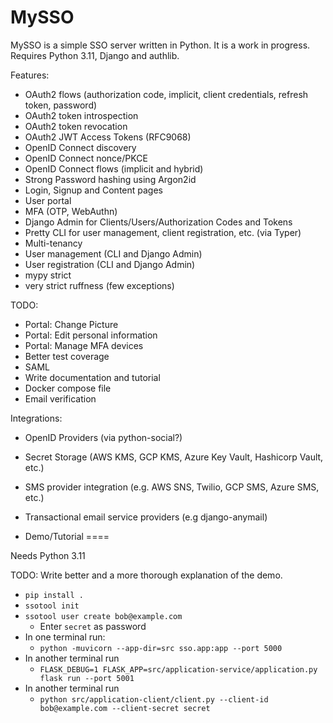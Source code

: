 MySSO
=====

MySSO is a simple SSO server written in Python. It is a work in progress. 
Requires Python 3.11, Django and authlib.

Features:
* OAuth2 flows (authorization code, implicit, client credentials, refresh token, password)
* OAuth2 token introspection
* OAuth2 token revocation
* OAuth2 JWT Access Tokens (RFC9068)
* OpenID Connect discovery
* OpenID Connect nonce/PKCE
* OpenID Connect flows (implicit and hybrid)
* Strong Password hashing using Argon2id
* Login, Signup and Content pages
* User portal
* MFA (OTP, WebAuthn)
* Django Admin for Clients/Users/Authorization Codes and Tokens
* Pretty CLI for user management, client registration, etc. (via Typer)
* Multi-tenancy
* User management (CLI and Django Admin)
* User registration (CLI and Django Admin)
* mypy strict
* very strict ruffness (few exceptions)

TODO:
* Portal: Change Picture
* Portal: Edit personal information
* Portal: Manage MFA devices
* Better test coverage
* SAML
* Write documentation and tutorial
* Docker compose file
* Email verification

Integrations:
* OpenID Providers (via python-social?)
* Secret Storage (AWS KMS, GCP KMS, Azure Key Vault, Hashicorp Vault, etc.)
* SMS provider integration (e.g. AWS SNS, Twilio, GCP SMS, Azure SMS, etc.)
* Transactional email service providers (e.g django-anymail)

* Demo/Tutorial
====

Needs Python 3.11

TODO: Write better and a more thorough explanation of the demo.

* `pip install .`
* `ssotool init`
* `ssotool user create bob@example.com`
  * Enter `secret` as password
* In one terminal run:
  * `python -muvicorn --app-dir=src sso.app:app --port 5000`
* In another terminal run
  * `FLASK_DEBUG=1 FLASK_APP=src/application-service/application.py flask run --port 5001`
* In another terminal run
  * `python src/application-client/client.py --client-id bob@example.com --client-secret secret`
